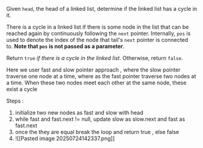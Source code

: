 
Given `head`, the head of a linked list, determine if the linked list has a cycle in it.

There is a cycle in a linked list if there is some node in the list that can be reached again by continuously following the `next` pointer. Internally, `pos` is used to denote the index of the node that tail's `next` pointer is connected to. **Note that `pos` is not passed as a parameter**.

Return `true` _if there is a cycle in the linked list_. Otherwise, return `false`.



Here we user fast and slow pointer approach , where the slow pointer traverse one node at a time, where as the fast pointer traverse two nodes at a time. When these two nodes meet each other at the same node, these exist a cycle


Steps :
1. initialize two new nodes as fast and slow with head
2. while fast and fast.next != null, update slow as slow.next and fast as fast.next
3. once the they are equal break the loop and return true , else false
4. ![[Pasted image 20250724142337.png]]